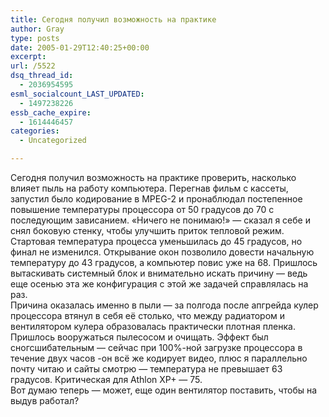 ```yaml
---
title: Сегодня получил возможность на практике
author: Gray
type: posts
date: 2005-01-29T12:40:25+00:00
excerpt:
url: /5522
dsq_thread_id:
  - 2036954595
esml_socialcount_LAST_UPDATED:
  - 1497238226
essb_cache_expire:
  - 1614446457
categories:
  - Uncategorized

---
```








Сегодня получил возможность на практике проверить, насколько влияет пыль на работу компьютера. Перегнав фильм с кассеты, запустил было кодирование в MPEG-2 и пронаблюдал постепенное повышение температуры процессора от 50 градусов до 70 с последующим зависанием. &#171;Ничего не понимаю!&#187; &#8212; сказал я себе и снял боковую стенку, чтобы улучшить приток тепловой режим. Стартовая температура процесса уменьшилась до 45 градусов, но финал не изменился. Открывание окон позволило довести начальную температуру до 43 градусов, а компьютер повис уже на 68. Пришлось вытаскивать системный блок и внимательно искать причину &#8212; ведь еще осенью эта же конфигурация с этой же задачей справлялась на раз.  
Причина оказалась именно в пыли &#8212; за полгода после апгрейда кулер процессора втянул в себя её столько, что между радиатором и вентилятором кулера образовалась практически плотная пленка. Пришлось вооружаться пылесосом и очищать. Эффект был сногсшибательным &#8212; сейчас при 100%-ной загрузке процессора в течение двух часов -он всё же кодирует видео, плюс я параллельно почту читаю и сайты смотрю &#8212; температура не превышает 63 градусов. Критическая для Athlon XP+ &#8212; 75.  
Вот думаю теперь &#8212; может, еще один вентилятор поставить, чтобы на выдув работал?